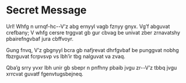 # Secret Message

Url! Whfg n urnqf-hc--V’z abg ernyyl vagb fznyy gnyx. Vg’f abguvat crefbany; V whfg cersre trggvat gb gur cbvag be univat zber zrnavatshy pbairefngvbaf jura cbffvoyr.

Gung fnvq, V’z gbgnyyl bcra gb nafjrevat dhrfgvbaf be punggvat nobhg fbzrguvat fcrpvsvp vs lbh’ir tbg nalguvat va zvaq.

Qba’g srry yvxr lbh unir gb sbepr n pnfhny pbaib jvgu zr--V’z tbbq jvgu xrrcvat guvatf fgenvtugsbejneq.

